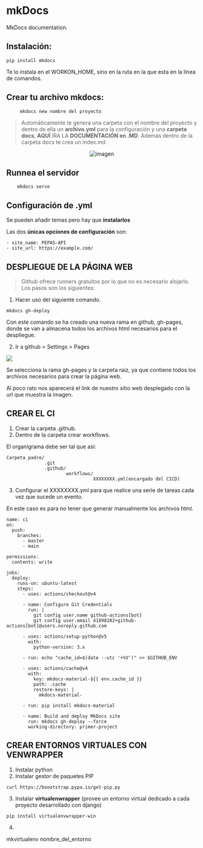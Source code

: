 # mkDocs
MkDocs documentation. <br>
## Instalación:
```
pip install mkdocs
```
Te lo instala en el WORKON_HOME, sino en la ruta en la que esta en la línea de comandos.


## Crear tu archivo mkdocs:
```
     mkdocs new nombre del proyecto
```

> Automáticamente te genera una carpeta con el nombre del proyecto y dentro de ella un **archivo.yml** para la configuración y una **carpeta docs**, **AQUÍ** IRA LA **DOCUMENTACIÓN en .MD**. Además dentro de la carpeta docs te crea un index.md
<center>

![imagen](.\images_documentación\1.png)
</center>


## Runnea el servidor
```
    mkdocs serve
```

## Configuración de .yml

Se pueden añadir temas pero hay que **instalarlos**

Las dos **únicas opciones de configuración** son:
```
- site_name: PEPAS-API
- site_url: https://example.com/
```


## DESPLIEGUE DE LA PÁGINA WEB
> Github ofrece runners gratuitos por lo que no es necesario alojarlo. Los pasos son los siguientes:

1. Hacer uso del siguiente comando.
```
mkdocs gh-deploy 
```
Con este comando se ha creado una nueva rama en github, gh-pages, donde se van a almacena todos los archivos html necesarios para el despliegue.

2. Ir a github > Settings > Pages 

![](./images_documentación/pages.png)

Se selecciona la rama gh-pages y la carpeta raíz, ya que contiene todos los archivos necesarios para crear la página web. 

Al poco rato nos aparecerá el link de nuestro sitio web desplegado con la url que muestra la imagen.

## CREAR EL CI

1. Crear la carpeta .github. 
2. Dentro de la carpeta crear workflows.

El organigrama debe ser tal que así: 
``` 
Carpeta padre/
              .git
              .github/ 
                      workflows/
                                XXXXXXXX.yml(encargado del CICD)
```
3. Configurar el XXXXXXXX.yml para que realice una serie de tareas cada vez que sucede un evento.

En este caso es para no tener que generar manualmente los archivos html. 
```
name: ci 
on:
  push:
    branches:
      - master 
      - main

permissions:
  contents: write

jobs:
  deploy:
    runs-on: ubuntu-latest
    steps:
      - uses: actions/checkout@v4
      
      - name: Configure Git Credentials
        run: |
          git config user.name github-actions[bot]
          git config user.email 41898282+github-actions[bot]@users.noreply.github.com

      - uses: actions/setup-python@v5
        with:
          python-version: 3.x

      - run: echo "cache_id=$(date --utc '+%V')" >> $GITHUB_ENV 

      - uses: actions/cache@v4
        with:
          key: mkdocs-material-${{ env.cache_id }}
          path: .cache
          restore-keys: |
            mkdocs-material-

      - run: pip install mkdocs-material 

      - name: Build and deploy MkDocs site
        run: mkdocs gh-deploy --force
        working-directory: primer-project

```






## CREAR ENTORNOS VIRTUALES CON VENWRAPPER
1. Instalar python
2. Instalar gestor de paquetes PIP
```
curl https://boootstrap.pypa.io/get-pip.py
```
3. Instalar **virtualenwrapper** (provee un entorno virtual dedicado a cada proyecto desarrollado con django)
```
pip install virtualenvwrapper-win
```
4. 
mkvirtualenv nombre_del_entorno 
